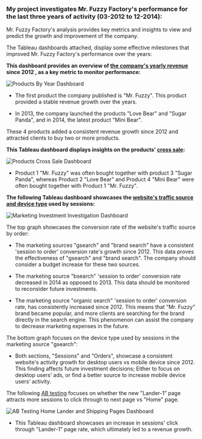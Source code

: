 ### My project investigates Mr. Fuzzy Factory's performance for the last three years of activity (03-2012 to 12-2014):


Mr. Fuzzy Factory's analysis provides key metrics and insights to view and predict the growth and improvement of the company.

The Tableau dashboards attached, display some effective milestones that improved Mr. Fuzzy Factory's performance over the years:


**This dashboard provides an overview of [the company's yearly revenue](https://public.tableau.com/app/profile/serach.mayerfeld/viz/ProductsDashboardbyYear/ProductsByYearDashboard?publish=yes) since 2012 , as a key metric to monitor performance:**


![Products By Year Dashboard](https://github.com/SerachK/Protfolio-Projects/assets/154020723/263a1bb3-1239-47a9-a08e-8f8c191e643c)


- The first product the company published is "Mr. Fuzzy". This product provided a stable revenue growth over the years.

- In 2013, the company launched the products "Love Bear" and "Sugar Panda", and in 2014, the latest product "Mini Bear".

These 4 products added a consistent revenue growth since 2012 and attracted clients to buy two or more products.


**This Tableau dashboard displays insights on the products' [cross sale](https://public.tableau.com/app/profile/serach.mayerfeld/viz/ProductsCrossSaleDashboard/ProductsCrossSaleDashboard?publish=yes):**


![Products Cross Sale Dashboard](https://github.com/SerachK/Protfolio-Projects/assets/154020723/0a213f55-7e03-478f-acfd-83e040ff3e75)


- Product 1 "Mr. Fuzzy" was often bought together with product 3 "Sugar Panda", whereas Product 2 "Love Bear" and Product 4 "Mini Bear" were often bought together with Product 1 "Mr. Fuzzy".

  
**The following Tableau dashboard showcases the [website's traffic source and device type](https://public.tableau.com/app/profile/serach.mayerfeld/viz/ChannelSourceandDeviceTypeDashboard/MarketingInvestmentInvestigationDashboard?publish=yes) used by sessions:**


![Marketing Investment Investigation Dashboard](https://github.com/SerachK/Protfolio-Projects/assets/154020723/54f0526d-e6be-4845-be9f-46c16c4e04ae)


The top graph showcases the conversion rate of the website's traffic source by order:

- The marketing sources "gsearch" and "brand search" have a consistent 'session to order' conversion rate's growth since 2012. This data proves the effectiveness of "gsearch" and "brand search". The company should consider a budget increase for these two sources.

- The marketing source "bsearch" 'session to order' conversion rate decreased in 2014 as opposed to 2013. This data should be monitored to reconsider future investments.

- The marketing source "organic search" 'session to order' conversion rate, has consistently increased since 2012. This means that “Mr. Fuzzy” brand became popular, and more clients are searching for the brand directly in the search engine. This phenomenon can assist the company to decrease marketing expenses in the future.

The bottom graph focuses on the device type used by sessions in the marketing source "gsearch":

- Both sections, "Sessions" and "Orders", showcase a consistent website's activity growth for desktop users vs mobile device since 2012. This finding affects future investment decisions; Either to focus on desktop users’ ads, or find a better source to increase mobile device users’ activity.

  
The following [AB testing](https://public.tableau.com/app/profile/serach.mayerfeld/viz/HomeandLanderPagesABTestingDashboard/ABTestingHomeLanderandShippingPagesDashboard?publish=yes) focuses on whether the new "Lander-1” page attracts more sessions to click through to next page vs "Home" page.


![AB Testing Home Lander and Shipping Pages Dashboard](https://github.com/SerachK/Protfolio-Projects/assets/154020723/3584b5bf-5a39-430b-8930-dc3b94f61c3f)


 - This Tableau dashboard showcases an increase in sessions' click through "Lander-1” page rate, which ultimately led to a revenue growth.    

 
